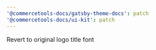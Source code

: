 ```yaml
---
'@commercetools-docs/gatsby-theme-docs': patch
'@commercetools-docs/ui-kit': patch
---
```


Revert to original logo title font
